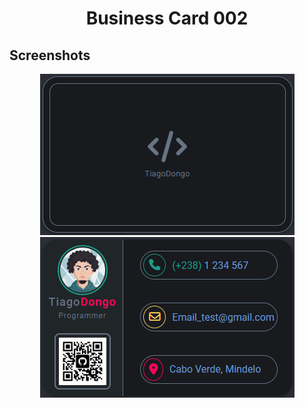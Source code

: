<h1 align=center>Business Card 002</h1>

## Screenshots

<div align=center>
    <img src="https://github.com/TiagoDongo/Business-Cards/blob/main/Business%20card%20002/img/Capa.png">
    <img src="https://github.com/TiagoDongo/Business-Cards/blob/main/Business%20card%20002/img/main.png">
</div>